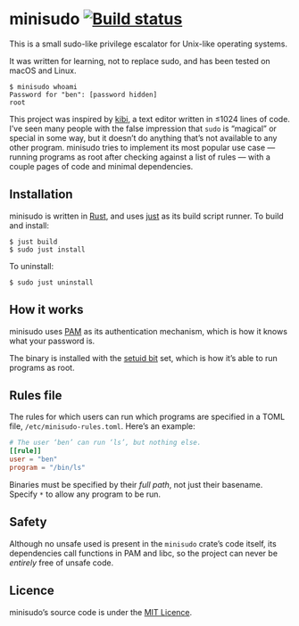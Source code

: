 # minisudo [![Build status](https://travis-ci.org/ogham/minisudo.svg)](https://travis-ci.org/ogham/minisudo)

This is a small sudo-like privilege escalator for Unix-like operating systems.

It was written for learning, not to replace sudo, and has been tested on macOS and Linux.

```
$ minisudo whoami
Password for "ben": [password hidden]
root
```

This project was inspired by [kibi](https://github.com/ilai-deutel/kibi), a text editor written in ≤1024 lines of code. I’ve seen many people with the false impression that `sudo` is “magical” or special in some way, but it doesn’t do anything that’s not available to any other program. minisudo tries to implement its most popular use case — running programs as root after checking against a list of rules — with a couple pages of code and minimal dependencies.


Installation
------------

minisudo is written in [Rust](https://www.rust-lang.org/), and uses [just](https://github.com/casey/just) as its build script runner. To build and install:

    $ just build
    $ sudo just install

To uninstall:

    $ sudo just uninstall


How it works
------------

minisudo uses [PAM](https://en.wikipedia.org/wiki/Pluggable_authentication_module) as its authentication mechanism, which is how it knows what your password is.

The binary is installed with the [setuid bit](https://en.wikipedia.org/wiki/Setuid) set, which is how it’s able to run programs as root.


Rules file
----------

The rules for which users can run which programs are specified in a TOML file, `/etc/minisudo-rules.toml`. Here’s an example:

```toml
# The user ‘ben’ can run ‘ls’, but nothing else.
[[rule]]
user = "ben"
program = "/bin/ls"
```

Binaries must be specified by their _full path_, not just their basename. Specify `*` to allow any program to be run.


Safety
------

Although no unsafe used is present in the `minisudo` crate’s code itself, its dependencies call functions in PAM and libc, so the project can never be _entirely_ free of unsafe code.


Licence
-------

minisudo’s source code is under the [MIT Licence](LICENCE).
